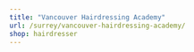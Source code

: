 ```yaml
---
title: "Vancouver Hairdressing Academy"
url: /surrey/vancouver-hairdressing-academy/
shop: hairdresser
---
```

